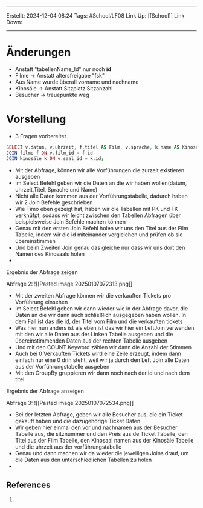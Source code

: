 
--- 
Erstellt: 2024-12-04    08:24 
Tags: #School/LF08
Link Up: [[School]]
Link Down:

--- 
# Änderungen
- Anstatt "tabellenName_Id" nur noch **id**
- Filme -> Anstatt altersfreigabe "fsk"
- Aus Name wurde überall vorname und nachname 
- Kinosäle -> Anstatt Sitzplatz Sitzanzahl
- Besucher -> treuepunkte weg


# Vorstellung 
- 3 Fragen vorbereitet

```PHP
SELECT v.datum, v.uhrzeit, f.titel AS Film, v.sprache, k.name AS Kinosaal FROM vorführungen v 
JOIN filme f ON v.film_id = f.id 
JOIN kinosäle k ON v.saal_id = k.id;
```
- Mit der Abfrage, können wir alle Vorführungen die zurzeit existieren ausgeben
- Im Select Befehl geben wir die Daten an die wir haben wollen(datum, uhrzeit,Titel, Sprache und Name)
- Nicht alle Daten kommen aus der Vorführungstabelle, dadurch haben wir 2 Join Befehle geschrieben
- Wie Timo eben gezeigt hat, haben wir die Tabellen mit PK und FK verknüfpt, sodass wir leicht zwischen den Tabellen Abfragen über beispielsweise Join Befehle machen können
- Genau mit den ersten Join Befehl holen wir uns den Titel aus der Film Tabelle, indem wir die id miteinander vergleichen und prüfen ob sie übereinstimmen
- Und beim Zweiten Join genau das gleiche nur dass wir uns dort den Namen des Kinosaals holen
- 

Ergebnis der Abfrage zeigen

Abfrage 2:
![[Pasted image 20250107072313.png]]
- Mit der zweiten Abfrage können wir die verkauften Tickets pro Vorführung einsehen
- Im Select Befehl geben wir dann wieder wie in der Abfrage davor, die Daten an die wir dann auch schließlich ausgegeben haben wollen. In dem Fall ist das die id, der Titel vom Film und die verkauften tickets 
- Was hier nun anders ist als eben ist das wir hier ein LeftJoin verwenden mit den wir alle Daten aus der Linken Tabelle ausgeben und die übereinstimmenden Daten aus der rechten Tabelle ausgeben
- Und mit den COUNT Keyword zählen wir dann die Anzahl der Stimmen
- Auch bei 0 Verkauften Tickets wird eine Zeile erzeugt, indem dann einfach nur eine 0 drin steht, weil wir ja durch den Left Join alle Daten aus der Vorführungstabelle ausgeben
- Mit den GroupBy gruppieren wir dann noch nach der id und nach dem titel

Ergebnis der Abfrage anzeigen

Abfrage 3:
![[Pasted image 20250107072534.png]]
- Bei der letzten Abfrage, geben wir alle Besucher aus, die ein Ticket gekauft haben und die dazugehörige Ticket Daten
- Wir geben hier einmal den vor und nachnamen aus der Besucher Tabelle aus, die sitznummer und den Preis aus de Ticket Tabelle, den Titel aus der Film Tabelle, den Kinosaal namen aus der Kinosäle Tabelle und die uhrzeit aus der vorführungstabelle
- Genau und dann machen wir da wieder die jeweiligen Joins drauf, um die Daten aus den unterschiedlichen Tabellen zu holen
- 


## References
1. 
